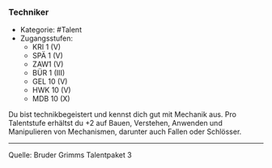 ### Techniker

- Kategorie: #Talent
- Zugangsstufen:
  - KRI 1 (V)
  - SPÄ 1 (V)
  - ZAW1 (V)
  - BÜR 1 (III)
  - GEL 10 (V)
  - HWK 10 (V)
  - MDB 10 (X)

Du bist technikbegeistert und kennst dich gut mit Mechanik aus. Pro Talentstufe erhältst du +2 auf Bauen, Verstehen, Anwenden und Manipulieren von Mechanismen, darunter auch Fallen oder Schlösser.

---

Quelle: Bruder Grimms Talentpaket 3

